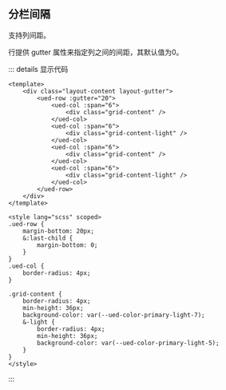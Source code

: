 ## 分栏间隔

支持列间距。

行提供 gutter 属性来指定列之间的间距，其默认值为0。

<div class="common-content layout-content layout-gutter">
  <ued-row :gutter="20">
    <ued-col :span="6">
      <div class="grid-content" />
    </ued-col>
    <ued-col :span="6">
      <div class="grid-content-light" />
    </ued-col>
    <ued-col :span="6">
      <div class="grid-content" />
    </ued-col>
    <ued-col :span="6">
      <div class="grid-content-light" />
    </ued-col>
  </ued-row>
</div>

::: details 显示代码

```vue
<template>
	<div class="layout-content layout-gutter">
		<ued-row :gutter="20">
			<ued-col :span="6">
				<div class="grid-content" />
			</ued-col>
			<ued-col :span="6">
				<div class="grid-content-light" />
			</ued-col>
			<ued-col :span="6">
				<div class="grid-content" />
			</ued-col>
			<ued-col :span="6">
				<div class="grid-content-light" />
			</ued-col>
		</ued-row>
	</div>
</template>

<style lang="scss" scoped>
.ued-row {
	margin-bottom: 20px;
	&:last-child {
		margin-bottom: 0;
	}
}
.ued-col {
	border-radius: 4px;
}

.grid-content {
	border-radius: 4px;
	min-height: 36px;
	background-color: var(--ued-color-primary-light-7);
	&-light {
		border-radius: 4px;
		min-height: 36px;
		background-color: var(--ued-color-primary-light-5);
	}
}
</style>
```

:::

